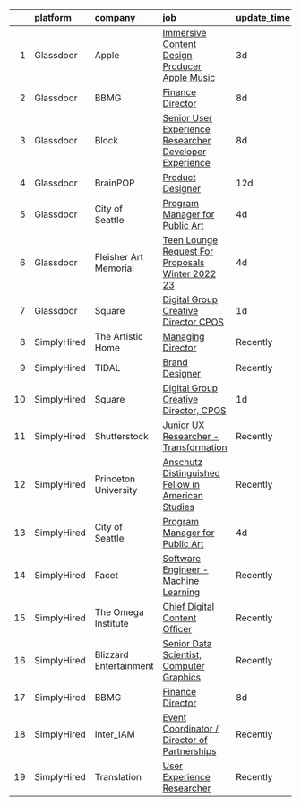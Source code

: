 

|    | platform    | company                | job                                                                                                                                                                                                                                                                                                                                                                                                                                                                                                                                                                                                                                                                                                                                                                                                                                                                                                                                                                                                                                                                                                                                                                                                                                                                                                                                                            | update_time   | location                     |
|---:|:------------|:-----------------------|:---------------------------------------------------------------------------------------------------------------------------------------------------------------------------------------------------------------------------------------------------------------------------------------------------------------------------------------------------------------------------------------------------------------------------------------------------------------------------------------------------------------------------------------------------------------------------------------------------------------------------------------------------------------------------------------------------------------------------------------------------------------------------------------------------------------------------------------------------------------------------------------------------------------------------------------------------------------------------------------------------------------------------------------------------------------------------------------------------------------------------------------------------------------------------------------------------------------------------------------------------------------------------------------------------------------------------------------------------------------|:--------------|:-----------------------------|
|  1 | Glassdoor   | Apple                  | [Immersive Content Design Producer   Apple Music](https://www.glassdoor.com/partner/jobListing.htm?pos=101&ao=1110586&s=58&guid=00000182aa922acbba8e0acb08937976&src=GD_JOB_AD&t=SR&vt=w&cs=1_f60477ff&cb=1660719082357&jobListingId=1008069556268&jrtk=3-0-1gal94anlkbkp801-1gal94ao4kckr800-66f7682de66826e6--6NYlbfkN0BvKrLyj5gPmtZO9T8euul8TCxuuKNOtzRJOomxnwSEodTz2Bc-sPZl29JElYHfcoRyptQvj7xlkriqhxG50_dXLQzgfASxZAP8PmeLh9zWp-pplDUED6ovo3wK-KMzZ6GKsOSk90PpRLLD7vZEAfVFM9MGcY7Wc_GSrB7jRN1ff8vOWCGcUvYZLgdKceQUIFmH3CHFIR7WsN9hKzfgccCrKw9OyiVi-yqiIRc8Uh_dYQFzce80KcT1IX16dAegNooQ4bERZOlW9y6_CAHgSr2M10MWyRuYL44v-EP2C-lc7NJ9kc_bBsVYqYhuoCWVJ8P7sflGdQb_bhyCZfugj0YAw2SgRbyTbKJR07lMXbsAQd_5f0FOte3g5W2SL1C6QON9wWcAhiWMKRQ4MUj-EMyzEsd5FB7vQbyYyZNC20G0sCzN7vMTwNNRdUptdVNpuWQUFhMwL4qPh-DUUuaON1d4wkl5cZHcO1BTdGtaMINlVlEjBaVd7qyO5Q0C_P979qBM1IC7GxkQ8nRm4O7PYoDUX5qM4B1sZE0k0hk3gRycSdsVWsZXKCr40Uwb3BXnxper91YvR_YEOhTPHY9Wn9pOkVBjKqC6hszC8UcD0Qp1HNTcl2mTt9424Vr4LNstRpTI8At4s1FBlOSPGNRJ1BeBOInEo__5TGlyGrXKVq1Iecf_3oxAOKu3tEgILOiOJl8Ty4naF5kr8pnbCzjHvtE7iHNBAdQ9gbqNKsFf06harp9J1fUgHzDy8yz6ZhPzfttzPPXqiNCqItE9ScvAg5LnVqhBik2KnSerC5x8PJlzMGdEPckDueRAmrUzfjdAwqcR6vli3itnWUFuBoeuSwRAyc87JPFnChSQz3Xl3xkrKkjfqNxraaggiYKWx_ORxkxj9jJ_15Sh3hdB2Z7Hs6f5cySxa4FBqn511IjReR87UGWdcepq2dH-Di97Huf74uvtMKFrQNAOPGCGMpH7RHbSW2VtgdWHqUc%3D) | 3d            | Culver City, CA              |
|  2 | Glassdoor   | BBMG                   | [Finance Director](https://www.glassdoor.com/partner/jobListing.htm?pos=105&ao=1136043&s=58&guid=00000182aa922acbba8e0acb08937976&src=GD_JOB_AD&t=SR&vt=w&ea=1&cs=1_fdae69b7&cb=1660719082358&jobListingId=1008061017646&jrtk=3-0-1gal94anlkbkp801-1gal94ao4kckr800-f678347e312e5bb3-)                                                                                                                                                                                                                                                                                                                                                                                                                                                                                                                                                                                                                                                                                                                                                                                                                                                                                                                                                                                                                                                                         | 8d            | Brooklyn, NY                 |
|  3 | Glassdoor   | Block                  | [Senior User Experience Researcher  Developer Experience](https://www.glassdoor.com/partner/jobListing.htm?pos=107&ao=1136043&s=58&guid=00000182aa922acbba8e0acb08937976&src=GD_JOB_AD&t=SR&vt=w&cs=1_e6546026&cb=1660719082358&jobListingId=1008061789383&jrtk=3-0-1gal94anlkbkp801-1gal94ao4kckr800-f7d98334f4dfb12a-)                                                                                                                                                                                                                                                                                                                                                                                                                                                                                                                                                                                                                                                                                                                                                                                                                                                                                                                                                                                                                                       | 8d            | New York, NY                 |
|  4 | Glassdoor   | BrainPOP               | [Product Designer](https://www.glassdoor.com/partner/jobListing.htm?pos=106&ao=1136043&s=58&guid=00000182aa922acbba8e0acb08937976&src=GD_JOB_AD&t=SR&vt=w&ea=1&cs=1_1c7b2d94&cb=1660719082358&jobListingId=1008054323686&jrtk=3-0-1gal94anlkbkp801-1gal94ao4kckr800-4db4c8af749649cf-)                                                                                                                                                                                                                                                                                                                                                                                                                                                                                                                                                                                                                                                                                                                                                                                                                                                                                                                                                                                                                                                                         | 12d           | Remote                       |
|  5 | Glassdoor   | City of Seattle        | [Program Manager for Public Art](https://www.glassdoor.com/partner/jobListing.htm?pos=102&ao=1136043&s=58&guid=00000182aa922acbba8e0acb08937976&src=GD_JOB_AD&t=SR&vt=w&cs=1_98686c1b&cb=1660719082357&jobListingId=1008069035725&jrtk=3-0-1gal94anlkbkp801-1gal94ao4kckr800-27538df194d2cfde-)                                                                                                                                                                                                                                                                                                                                                                                                                                                                                                                                                                                                                                                                                                                                                                                                                                                                                                                                                                                                                                                                | 4d            | Washington State             |
|  6 | Glassdoor   | Fleisher Art Memorial  | [Teen Lounge Request For Proposals  Winter 2022 23](https://www.glassdoor.com/partner/jobListing.htm?pos=104&ao=1136043&s=58&guid=00000182aa922acbba8e0acb08937976&src=GD_JOB_AD&t=SR&vt=w&cs=1_314e106f&cb=1660719082358&jobListingId=1008069323822&jrtk=3-0-1gal94anlkbkp801-1gal94ao4kckr800-8467327c19ec71f5-)                                                                                                                                                                                                                                                                                                                                                                                                                                                                                                                                                                                                                                                                                                                                                                                                                                                                                                                                                                                                                                             | 4d            | Philadelphia, PA             |
|  7 | Glassdoor   | Square                 | [Digital Group Creative Director  CPOS](https://www.glassdoor.com/partner/jobListing.htm?pos=103&ao=1136043&s=58&guid=00000182aa922acbba8e0acb08937976&src=GD_JOB_AD&t=SR&vt=w&cs=1_65235892&cb=1660719082358&jobListingId=1008072943759&jrtk=3-0-1gal94anlkbkp801-1gal94ao4kckr800-a10c8fbe432f51d3-)                                                                                                                                                                                                                                                                                                                                                                                                                                                                                                                                                                                                                                                                                                                                                                                                                                                                                                                                                                                                                                                         | 1d            | Los Angeles, CA              |
|  8 | SimplyHired | The Artistic Home      | [Managing Director](https://www.simplyhired.com/job/lFgMfLkE95KljYvgEZmnj-yCQjpbK0oB8pzwy4LYCxXHpTecmLhv5A?q=generative+artist)                                                                                                                                                                                                                                                                                                                                                                                                                                                                                                                                                                                                                                                                                                                                                                                                                                                                                                                                                                                                                                                                                                                                                                                                                                | Recently      | Chicago, IL                  |
|  9 | SimplyHired | TIDAL                  | [Brand Designer](https://www.simplyhired.com/job/ns4ZyIly_rYrca2-5HqX62BFMPA37OFKb88sg8tpNrsnPB9Vm_HRtg?q=generative+artist)                                                                                                                                                                                                                                                                                                                                                                                                                                                                                                                                                                                                                                                                                                                                                                                                                                                                                                                                                                                                                                                                                                                                                                                                                                   | Recently      | New York, NY                 |
| 10 | SimplyHired | Square                 | [Digital Group Creative Director, CPOS](https://www.simplyhired.com/job/VcUqXwrXqrT8Fg9WaWtqILclbPbcz7ZANrWBbDGRQ8QdvbO8tQYGNw?q=generative+artist)                                                                                                                                                                                                                                                                                                                                                                                                                                                                                                                                                                                                                                                                                                                                                                                                                                                                                                                                                                                                                                                                                                                                                                                                            | 1d            | New York, NY +2 locations    |
| 11 | SimplyHired | Shutterstock           | [Junior UX Researcher - Transformation](https://www.simplyhired.com/job/N68uUPfN1T_lEHdxWhz71b7DZOZGwfhQDXKa-_EGzcrcQb7u0gGfuA?q=generative+artist)                                                                                                                                                                                                                                                                                                                                                                                                                                                                                                                                                                                                                                                                                                                                                                                                                                                                                                                                                                                                                                                                                                                                                                                                            | Recently      | New York, NY                 |
| 12 | SimplyHired | Princeton University   | [Anschutz Distinguished Fellow in American Studies](https://www.simplyhired.com/job/NAnWcmSWvXMey4nJk7OeFV620QldnOmxcbEjZqc3i3iIilL8cRtg4g?q=generative+artist)                                                                                                                                                                                                                                                                                                                                                                                                                                                                                                                                                                                                                                                                                                                                                                                                                                                                                                                                                                                                                                                                                                                                                                                                | Recently      | Princeton, NJ                |
| 13 | SimplyHired | City of Seattle        | [Program Manager for Public Art](https://www.simplyhired.com/job/wtB7DfD8e7HBKqF53IUAFMrrCUd5awHZEwcMnWuetrizc4hidg6RJw?q=generative+artist)                                                                                                                                                                                                                                                                                                                                                                                                                                                                                                                                                                                                                                                                                                                                                                                                                                                                                                                                                                                                                                                                                                                                                                                                                   | 4d            | Washington State +1 location |
| 14 | SimplyHired | Facet                  | [Software Engineer - Machine Learning](https://www.simplyhired.com/job/rRl7LpYqGiIowLAwzbrNzMgXtXTFbKgtp-z9fo66PKEqX4Q6nYlO_w?q=generative+artist)                                                                                                                                                                                                                                                                                                                                                                                                                                                                                                                                                                                                                                                                                                                                                                                                                                                                                                                                                                                                                                                                                                                                                                                                             | Recently      | San Francisco, CA            |
| 15 | SimplyHired | The Omega Institute    | [Chief Digital Content Officer](https://www.simplyhired.com/job/G1D9FkrcxrKb089KGIhcUtufe9nAciOmz-Z9jgwfR-iIJFIjtOIiiw?q=generative+artist)                                                                                                                                                                                                                                                                                                                                                                                                                                                                                                                                                                                                                                                                                                                                                                                                                                                                                                                                                                                                                                                                                                                                                                                                                    | Recently      | Rhinebeck, NY                |
| 16 | SimplyHired | Blizzard Entertainment | [Senior Data Scientist, Computer Graphics](https://www.simplyhired.com/job/FiskW-Gz-FCAVeSnphMRdyWJsI2KrVP0qig6JTACI2hq1lHJkEOfoA?q=generative+artist)                                                                                                                                                                                                                                                                                                                                                                                                                                                                                                                                                                                                                                                                                                                                                                                                                                                                                                                                                                                                                                                                                                                                                                                                         | Recently      | Irvine, CA                   |
| 17 | SimplyHired | BBMG                   | [Finance Director](https://www.simplyhired.com/job/TKM1paIOMcSkXgYgtVd50BXA4HZjPlyPyUnc8XNidU3yENY8Bh2Bgg?q=generative+artist)                                                                                                                                                                                                                                                                                                                                                                                                                                                                                                                                                                                                                                                                                                                                                                                                                                                                                                                                                                                                                                                                                                                                                                                                                                 | 8d            | Brooklyn, NY                 |
| 18 | SimplyHired | Inter_IAM              | [Event Coordinator / Director of Partnerships](https://www.simplyhired.com/job/KP0PERTPOK_0Q_6l2ol5Cr_CfGOHLp327RdfQUEoPHm2boq9fu-_DQ?q=generative+artist)                                                                                                                                                                                                                                                                                                                                                                                                                                                                                                                                                                                                                                                                                                                                                                                                                                                                                                                                                                                                                                                                                                                                                                                                     | Recently      | Manhattan, NY                |
| 19 | SimplyHired | Translation            | [User Experience Researcher](https://www.simplyhired.com/job/QhlNO6tzMwLs37zg_ddKmO4yszqOHywEf52ejSJjLxlJv-xSNn1VpQ?q=generative+artist)                                                                                                                                                                                                                                                                                                                                                                                                                                                                                                                                                                                                                                                                                                                                                                                                                                                                                                                                                                                                                                                                                                                                                                                                                       | Recently      | San Francisco, CA            |